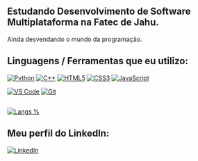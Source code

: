
## Estudando Desenvolvimento de Software Multiplataforma na Fatec de Jahu.
Ainda desvendando o mundo da programação.

## Linguagens / Ferramentas que eu utilizo:
[![Python](https://img.shields.io/badge/Python-14354C?style=for-the-badge&logo=python&logoColor=white)](#) 
[![C++](https://img.shields.io/badge/C%2B%2B-f34b7d?style=for-the-badge&logo=c%2B%2B&logoColor=white)](#) 
[![HTML5](https://img.shields.io/badge/-HTML5-E34c26?style=for-the-badge&logo=html5&logoColor=white)](#) 
[![CSS3](https://img.shields.io/badge/CSS3-663399?style=for-the-badge&logo=css3&logoColor=white)](#) 
[![JavaScript](https://img.shields.io/badge/JavaScript-F7DF1E?style=for-the-badge&logo=javascript&logoColor=black)](#) 

[![VS Code](https://img.shields.io/badge/Visual%20Studio%20Code-0078d7?style=for-the-badge&logo=visual-studio-code&logoColor=white)](#) 
[![Git](https://img.shields.io/badge/Git-f05133?style=for-the-badge&logo=git&logoColor=white)](#) 

##
[![Langs %](https://github-readme-stats.vercel.app/api/top-langs/?username=lucas-bardeli&theme=github_dark&layout=donut-vertical&langs_count=10)](#) 

## Meu perfil do LinkedIn:
[![LinkedIn](https://img.shields.io/badge/LinkedIn-0A66C2?style=for-the-badge&logo=Linkedin&logoColor=white)](https://www.linkedin.com/in/lucas-bardeli/)

